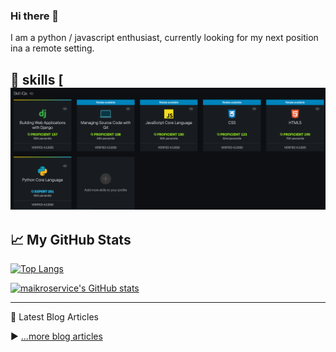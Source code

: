 ### Hi there 👋


I am a python / javascript enthusiast, currently looking for my next position ina a remote setting. 

🧠 skills 
[![maikroservice's skills](https://github.com/maikroservice/maikroservice/raw/main/pluralsight_skills.png)
---

## &#x1f4c8; My GitHub Stats

[![Top Langs](https://github-readme-stats.vercel.app/api/top-langs/?username=maikroservice&hide=java,html,css&theme=radical)](https://github.com/anuraghazra/github-readme-stats)

[![maikroservice's GitHub stats](https://github-readme-stats.vercel.app/api?username=maikroservice&theme=radical)](https://github.com/anuraghazra/github-readme-stats)


---
📘 Latest Blog Articles

<!-- BLOG-POST-LIST:START -->
<!-- BLOG-POST-LIST:END -->

▶ [...more blog articles](https://maikroservice.com)

<!--
**maikroservice/maikroservice** is a ✨ _special_ ✨ repository because its `README.md` (this file) appears on your GitHub profile.

Here are some ideas to get you started:

- 🔭 I’m currently working on portfolio projects to 
- 🌱 I’m currently learning ...
- 👯 I’m looking to collaborate on ...
- 🤔 I’m looking for help with ...
- 💬 Ask me about ...
- 📫 How to reach me: ...
- 😄 Pronouns: ...
- ⚡ Fun fact: ...
-->
